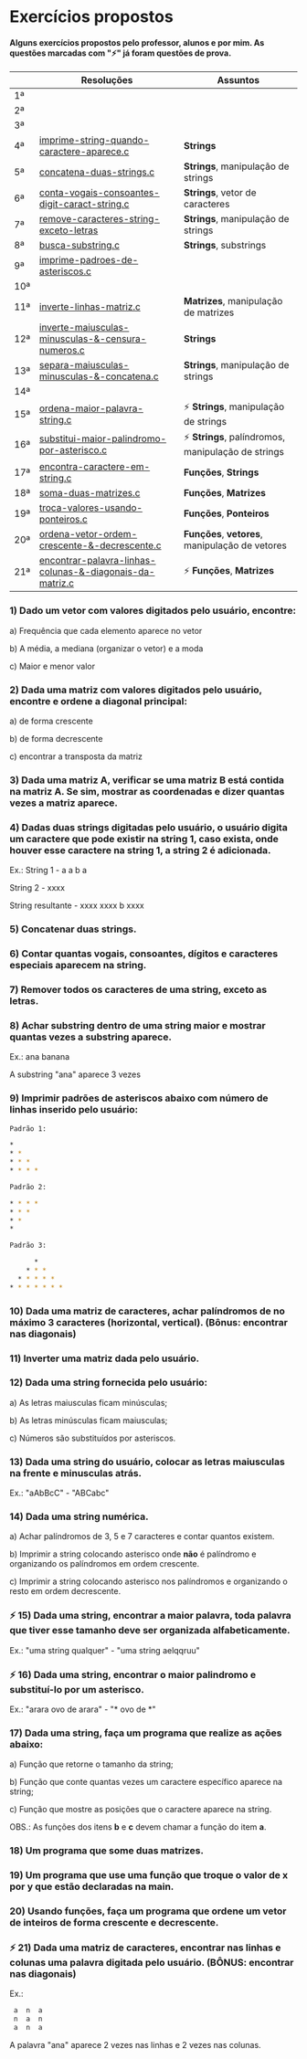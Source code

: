 # Exercícios propostos

#### Alguns exercícios propostos pelo professor, alunos e por mim. As questões marcadas com "⚡" já foram questões de prova.

|    | Resoluções  | Assuntos  |
| -- | ----------- | --------- |
| 1ª |  ||
| 2ª |  ||
| 3ª |  ||
| 4ª | [imprime-string-quando-caractere-aparece.c](https://github.com/thearthurlima/EngenhariaEletrica/blob/main/LPEE/imprime-string-quando-caractere-aparece.c)|**Strings**|
| 5ª | [concatena-duas-strings.c](https://github.com/thearthurlima/EngenhariaEletrica/blob/main/LPEE/concatena-duas-strings.c)|**Strings**, manipulação de strings|
| 6ª | [conta-vogais-consoantes-digit-caract-string.c](https://github.com/thearthurlima/EngenhariaEletrica/blob/main/LPEE/conta-vogais-consoantes-digit-caract-string.c)|**Strings**, vetor de caracteres|
| 7ª | [remove-caracteres-string-exceto-letras](https://github.com/thearthurlima/EngenhariaEletrica/blob/main/LPEE/remove-caracteres-string-exceto-letras.c)|**Strings**, manipulação de strings|
| 8ª | [busca-substring.c](https://github.com/thearthurlima/EngenhariaEletrica/blob/main/LPEE/busca-substring.c)|**Strings**, substrings|
| 9ª | [imprime-padroes-de-asteriscos.c](https://github.com/thearthurlima/EngenhariaEletrica/blob/main/LPEE/imprime-padroes-de-asteriscos.c)||
| 10ª |  ||
| 11ª | [inverte-linhas-matriz.c](https://github.com/thearthurlima/EngenhariaEletrica/blob/main/LPEE/inverte-linhas-matriz.c) |**Matrizes**, manipulação de matrizes|
| 12ª | [inverte-maiusculas-minusculas-&-censura-numeros.c](https://github.com/thearthurlima/EngenhariaEletrica/blob/main/LPEE/inverte-maiusculas-minusculas-%26-censura-numeros.c) |**Strings**|
| 13ª | [separa-maiusculas-minusculas-&-concatena.c](https://github.com/thearthurlima/EngenhariaEletrica/blob/main/LPEE/separa-maiusculas-minusculas-%26-concatena.c) |**Strings**, manipulação de strings|
| 14ª |  ||
| 15ª | [ordena-maior-palavra-string.c](https://github.com/thearthurlima/EngenhariaEletrica/blob/main/LPEE/ordena-maior-palavra-string.c) |⚡ **Strings**, manipulação de strings|
| 16ª | [substitui-maior-palindromo-por-asterisco.c](https://github.com/thearthurlima/EngenhariaEletrica/blob/main/LPEE/substitui-maior-palindromo-por-asterisco.c) |⚡ **Strings**, palíndromos, manipulação de strings|
| 17ª | [encontra-caractere-em-string.c](https://github.com/thearthurlima/EngenhariaEletrica/blob/main/LPEE/encontra-caractere-em-string.c)|**Funções**, **Strings** |
| 18ª | [soma-duas-matrizes.c](https://github.com/thearthurlima/EngenhariaEletrica/blob/main/LPEE/soma-duas-matrizes.c)|**Funções**, **Matrizes**|
| 19ª | [troca-valores-usando-ponteiros.c](https://github.com/thearthurlima/EngenhariaEletrica/blob/main/LPEE/troca-valores-usando-ponteiros.c)|**Funções**, **Ponteiros**|
| 20ª | [ordena-vetor-ordem-crescente-&-decrescente.c](https://github.com/thearthurlima/EngenhariaEletrica/blob/main/LPEE/ordena-vetor-ordem-crescente-&-decrescente.c)|**Funções**, **vetores**, manipulação de vetores|
| 21ª | [encontrar-palavra-linhas-colunas-&-diagonais-da-matriz.c](https://github.com/thearthurlima/EngenhariaEletrica/blob/main/LPEE/encontrar-palavra-linhas-colunas-%26-diagonais-da-matriz.c)|⚡ **Funções**, **Matrizes**|


### 1) Dado um vetor com valores digitados pelo usuário, encontre:

a) Frequência que cada elemento aparece no vetor

b) A média, a mediana (organizar o vetor) e a moda

c) Maior e menor valor

### 2) Dada uma matriz com valores digitados pelo usuário, encontre e ordene a diagonal principal:

a) de forma crescente

b) de forma decrescente

c) encontrar a transposta da matriz

### 3) Dada uma matriz A, verificar se uma matriz B está contida na matriz A. Se sim, mostrar as coordenadas e dizer quantas vezes a matriz aparece.

### 4) Dadas duas strings digitadas pelo usuário, o usuário digita um caractere que pode existir na string 1, caso exista, onde houver esse caractere na string 1, a string 2 é adicionada.

Ex.: String 1 - a a b a

String 2 - xxxx

String resultante - xxxx xxxx b xxxx

### 5) Concatenar duas strings.

### 6) Contar quantas vogais, consoantes, dígitos e caracteres especiais aparecem na string.

### 7) Remover todos os caracteres de uma string, exceto as letras.

### 8) Achar substring dentro de uma string maior e mostrar quantas vezes a substring aparece.

Ex.: ana banana

A substring "ana" aparece 3 vezes

### 9) Imprimir padrões de asteriscos abaixo com número de linhas inserido pelo usuário: 

```bash
Padrão 1:

*
* *
* * *
* * * *
```
```bash
Padrão 2: 

* * * *
* * *
* *
*  
```
```bash
Padrão 3: 

      *
    * * *
  * * * * *
* * * * * * *
```

### 10) Dada uma matriz de caracteres, achar palíndromos de no máximo 3 caracteres (horizontal, vertical). (Bônus: encontrar nas diagonais)

### 11) Inverter uma matriz dada pelo usuário.

### 12) Dada uma string fornecida pelo usuário:

a) As letras maiusculas ficam minúsculas;

b) As letras minúsculas ficam maiusculas;

c) Números são substituídos por asteriscos.

### 13) Dada uma string do usuário, colocar as letras maiusculas na frente e minusculas atrás.

Ex.: "aAbBcC" - "ABCabc"

### 14) Dada uma string numérica. 

a) Achar palíndromos de 3, 5 e 7 caracteres e contar quantos existem.

b) Imprimir a string colocando asterisco onde **não** é palíndromo e organizando os palíndromos em ordem crescente.

c) Imprimir a string colocando asterisco nos palíndromos e organizando o resto em ordem decrescente.

### ⚡ 15) Dada uma string, encontrar a maior palavra, toda palavra que tiver esse tamanho deve ser organizada alfabeticamente.

Ex.: "uma string qualquer" - "uma string aelqqruu"

### ⚡ 16) Dada uma string, encontrar o maior palindromo e substituí-lo por um asterisco.

Ex.: "arara ovo de arara" - "* ovo de *"

### 17) Dada uma string, faça um programa que realize as ações abaixo:

a) Função que retorne o tamanho da string;

b) Função que conte quantas vezes um caractere específico aparece na string; 

c) Função que mostre as posições que o caractere aparece na string.

 OBS.: As funções dos itens **b** e **c** devem chamar a função do item **a**.

### 18) Um programa que some duas matrizes.

### 19) Um programa que use uma função que troque o valor de x por y que estão declaradas na main.

### 20) Usando funções, faça um programa que ordene um vetor de inteiros de forma crescente e decrescente.

### ⚡ 21) Dada uma matriz de caracteres, encontrar nas linhas e colunas uma palavra digitada pelo usuário. (BÔNUS: encontrar nas diagonais)

Ex.: 
```bash
 a  n  a
 n  a  n
 a  n  a
```
A palavra "ana" aparece 2 vezes nas linhas e 2 vezes nas colunas.

